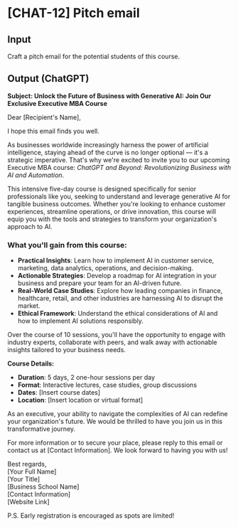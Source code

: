 # [CHAT-12] Pitch email

## Input

Craft a pitch email for the potential students of this course.

## Output (ChatGPT)

**Subject: Unlock the Future of Business with Generative AI: Join Our Exclusive Executive MBA Course**

Dear [Recipient's Name],

I hope this email finds you well.

As businesses worldwide increasingly harness the power of artificial intelligence, staying ahead of the curve is no longer optional — it's a strategic imperative. That's why we're excited to invite you to our upcoming Executive MBA course: *ChatGPT and Beyond: Revolutionizing Business with AI and Automation*.

This intensive five-day course is designed specifically for senior professionals like you, seeking to understand and leverage generative AI for tangible business outcomes. Whether you're looking to enhance customer experiences, streamline operations, or drive innovation, this course will equip you with the tools and strategies to transform your organization's approach to AI.

### What you'll gain from this course:
- **Practical Insights**: Learn how to implement AI in customer service, marketing, data analytics, operations, and decision-making.
- **Actionable Strategies**: Develop a roadmap for AI integration in your business and prepare your team for an AI-driven future.
- **Real-World Case Studies**: Explore how leading companies in finance, healthcare, retail, and other industries are harnessing AI to disrupt the market.
- **Ethical Framework**: Understand the ethical considerations of AI and how to implement AI solutions responsibly.

Over the course of 10 sessions, you'll have the opportunity to engage with industry experts, collaborate with peers, and walk away with actionable insights tailored to your business needs.

**Course Details:**
- **Duration**: 5 days, 2 one-hour sessions per day
- **Format**: Interactive lectures, case studies, group discussions
- **Dates**: [Insert course dates]
- **Location**: [Insert location or virtual format]

As an executive, your ability to navigate the complexities of AI can redefine your organization's future. We would be thrilled to have you join us in this transformative journey.

For more information or to secure your place, please reply to this email or contact us at [Contact Information]. We look forward to having you with us!

Best regards,  
[Your Full Name]  
[Your Title]  
[Business School Name]  
[Contact Information]  
[Website Link]  

P.S. Early registration is encouraged as spots are limited!